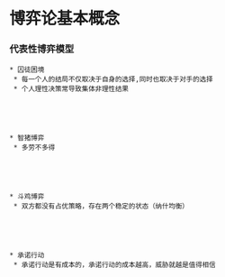 # 博弈论基本概念

### 代表性博弈模型

	* 囚徒困境
	 * 每一个人的结局不仅取决于自身的选择,同时也取决于对手的选择
	 * 个人理性决策常导致集体非理性结果





	* 智猪博弈
	 * 多劳不多得





	* 斗鸡博弈
	 * 双方都没有占优策略，存在两个稳定的状态（纳什均衡）





	* 承诺行动
	 * 承诺行动是有成本的，承诺行动的成本越高，威胁就越是值得相信







